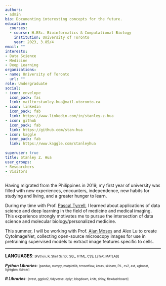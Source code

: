 ```yaml
---
authors:
- admin
bio: Documenting interesting concepts for the future.
education:
  courses:
  - course: H.BSc. Bioinformatics & Computational Biology
    institution: University of Toronto
    year: 2023, 3.85/4
email: ""
interests:
- Data Science
- Medicine
- Deep Learning
organizations:
- name: University of Toronto
  url: ""
role: Undergraduate
social:
- icon: envelope
  icon_pack: fas
  link: mailto:stanley.hua@mail.utoronto.ca
- icon: linkedin
  icon_pack: fab
  link: https://www.linkedin.com/in/stanley-z-hua
- icon: github
  icon_pack: fab
  link: https://github.com/stan-hua
- icon: kaggle
  icon_pack: fab
  link: https://www.kaggle.com/stanleyhua
  
superuser: true
title: Stanley Z. Hua
user_groups:
- Researchers
- Visitors
---
```

<style>
  .smaller{
    font-size: 70%;
  }
  .libraries{
    font-size: 90%;
  }
</style>



Having migrated from the Philippines in 2019, my first year of university was filled with new experiences, encounters, independence, new habits for studying and living, and a greater hunger to learn. 

During my time with Prof. <a href="http://www.tyrrell4innovation.ca">Pascal Tyrrell</a>, I learned about applications of data science and deep learning in the field of medicine and medical imaging. This experience strongly motivates me to pursue the intersection of data science and molecular biology/personalized medicine.

This summer, I will be working with Prof. <a href="http://www.moseslab.csb.utoronto.ca/">Alan Moses</a> and Alex Lu to create CytoImageNet, collecting open-source microscopy images for use in pretraining supervised models to extract image features specific to cells.

---

**LANGUAGES**:  <span class="smaller">[Python, R, Shell Script, SQL, HTML, CSS, LaTeX, MATLAB]</span>

<span class="libraries">***Python Libraries***:</span>  <span class="smaller">[pandas, numpy, matplotlib, tensorflow, keras, sklearn, PIL, cv2, ast, xgboost, lightgbm, tkinter]</span>

<span class="libraries">***R Libraries***:</span>  <span class="smaller">[rvest, ggplot2, tidyverse, dplyr, blogdown, knitr, shiny, flexdashboard]</span>
